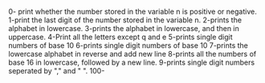 0- print whether the number stored in the variable n is positive or negative. 
1-print the last digit of the number stored in the variable n.
2-prints the alphabet in lowercase.
3-prints the alphabet in lowercase, and then in uppercase.
4-Print all the letters except q and e
5-prints single digit numbers of base 10
6-prints single digit numbers of base 10
7-prints the lowercase alphabet in reverse and add new line
8-prints all the numbers of base 16 in lowercase, followed by a new line.
9-prints single digit numbers seperated by "," and " ".
100-
